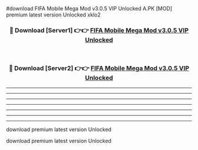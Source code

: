 #download FIFA Mobile Mega Mod v3.0.5 VIP Unlocked A.PK [MOD] premium latest version Unlocked xklo2 



<div align="center">
<h3>🔴 Download [Server1] 👉👉 <a href="https://download1apk.web.app/">FIFA Mobile Mega Mod v3.0.5 VIP Unlocked</a></h3><br>

<h3>🔴 Download [Server2] 👉👉 <a href="https://download1apk.web.app/">FIFA Mobile Mega Mod v3.0.5 VIP Unlocked</a></h3>
</div>





----------------------------------------------------------

----------------------------------------------------------

----------------------------------------------------------

----------------------------------------------------------

----------------------------------------------------------

----------------------------------------------------------

----------------------------------------------------------

download premium latest version Unlocked

download premium latest version Unlocked
